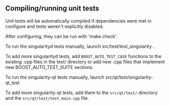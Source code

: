 Compiling/running unit tests
------------------------------------

Unit tests will be automatically compiled if dependencies were met in configure
and tests weren't explicitly disabled.

After configuring, they can be run with 'make check'.

To run the singularityd tests manually, launch src/test/test_singularity .

To add more singularityd tests, add `BOOST_AUTO_TEST_CASE` functions to the existing
.cpp files in the test/ directory or add new .cpp files that
implement new BOOST_AUTO_TEST_SUITE sections.

To run the singularity-qt tests manually, launch src/qt/test/singularity-qt_test

To add more singularity-qt tests, add them to the `src/qt/test/` directory and
the `src/qt/test/test_main.cpp` file.
